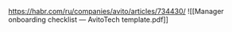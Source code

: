 https://habr.com/ru/companies/avito/articles/734430/
![[Manager onboarding checklist — AvitoTech template.pdf]]